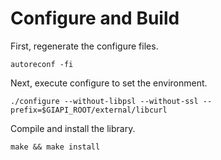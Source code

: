 # Configure and Build
First, regenerate the configure files.
```
autoreconf -fi
```
Next, execute configure to set the environment.
```
./configure --without-libpsl --without-ssl --prefix=$GIAPI_ROOT/external/libcurl
```
Compile and install the library. 

```
make && make install
```
